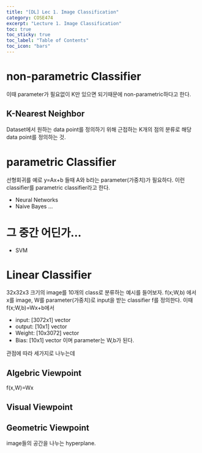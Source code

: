 ```yaml
---
title: "[DL] Lec 1. Image Classification"
category: COSE474
excerpt: "Lecture 1. Image Classification"
toc: true
toc_sticky: true
toc_label: "Table of Contents"
toc_icon: "bars"
---
```


# non-parametric Classifier
이때 parameter가 필요없이 K만 있으면 되기때문에 non-parametric하다고 한다.

## K-Nearest Neighbor
Dataset에서 원하는 data point를 정의하기 위해 근접하는 K개의 점의 분류로 해당 data point를 정의하는 것.  

# parametric Classifier
선형회귀를 예로 y=Ax+b 들때 A와 b라는 parameter(가중치)가 필요하다. 이런 classifier를 parametric classifier라고 한다.
- Neural Networks
- Naive Bayes
...

# 그 중간 어딘가...
- SVM

# Linear Classifier
32x32x3 크기의 image를 10개의 class로 분류하는 예시를 들어보자. 
f(x;W,b) 에서 x를 image, W를 parameter(가중치)로 input을 받는 classifier f를 정의한다.
이때 f(x;W,b)=Wx+b에서 
- input: [3072x1] vector
- output: [10x1] vector
- Weight: [10x3072] vector 
- Bias: [10x1] vector
이며 parameter는 W,b가 된다.

관점에 따라 세가지로 나누는데
## Algebric Viewpoint
f(x,W)=Wx

## Visual Viewpoint
## Geometric Viewpoint
image들의 공간을 나누는 hyperplane.



